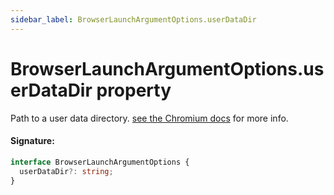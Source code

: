 ```yaml
---
sidebar_label: BrowserLaunchArgumentOptions.userDataDir
---
```


# BrowserLaunchArgumentOptions.userDataDir property

Path to a user data directory. [see the Chromium docs](https://chromium.googlesource.com/chromium/src/+/refs/heads/main/docs/user_data_dir.md) for more info.

#### Signature:

```typescript
interface BrowserLaunchArgumentOptions {
  userDataDir?: string;
}
```
